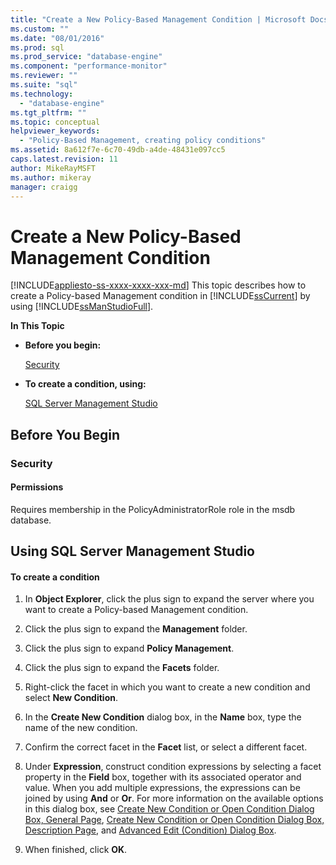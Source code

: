 ```yaml
---
title: "Create a New Policy-Based Management Condition | Microsoft Docs"
ms.custom: ""
ms.date: "08/01/2016"
ms.prod: sql
ms.prod_service: "database-engine"
ms.component: "performance-monitor"
ms.reviewer: ""
ms.suite: "sql"
ms.technology: 
  - "database-engine"
ms.tgt_pltfrm: ""
ms.topic: conceptual
helpviewer_keywords: 
  - "Policy-Based Management, creating policy conditions"
ms.assetid: 8a612f7e-6c70-49db-a4de-48431e097cc5
caps.latest.revision: 11
author: MikeRayMSFT
ms.author: mikeray
manager: craigg
---
```

# Create a New Policy-Based Management Condition
[!INCLUDE[appliesto-ss-xxxx-xxxx-xxx-md](../../includes/appliesto-ss-xxxx-xxxx-xxx-md.md)]
  This topic describes how to create a Policy-based Management condition in [!INCLUDE[ssCurrent](../../includes/sscurrent-md.md)] by using [!INCLUDE[ssManStudioFull](../../includes/ssmanstudiofull-md.md)].  
  
 **In This Topic**  
  
-   **Before you begin:**  
  
     [Security](#Security)  
  
-   **To create a condition, using:**  
  
     [SQL Server Management Studio](#SSMSProcedure)  
  
##  <a name="BeforeYouBegin"></a> Before You Begin  
  
###  <a name="Security"></a> Security  
  
####  <a name="Permissions"></a> Permissions  
 Requires membership in the PolicyAdministratorRole role in the msdb database.  
  
##  <a name="SSMSProcedure"></a> Using SQL Server Management Studio  
  
#### To create a condition  
  
1.  In **Object Explorer**, click the plus sign to expand the server where you want to create a Policy-based Management condition.  
  
2.  Click the plus sign to expand the **Management** folder.  
  
3.  Click the plus sign to expand **Policy Management**.  
  
4.  Click the plus sign to expand the **Facets** folder.  
  
5.  Right-click the facet in which you want to create a new condition and select **New Condition**.  
  
6.  In the **Create New Condition** dialog box, in the **Name** box, type the name of the new condition.  
  
7.  Confirm the correct facet in the **Facet** list, or select a different facet.  
  
8.  Under **Expression**, construct condition expressions by selecting a facet property in the **Field** box, together with its associated operator and value. When you add multiple expressions, the expressions can be joined by using **And** or **Or**. For more information on the available options in this dialog box, see [Create New Condition or Open Condition Dialog Box, General Page](../../relational-databases/policy-based-management/create-new-condition-or-open-condition-dialog-box-general-page.md), [Create New Condition or Open Condition Dialog Box, Description Page](../../relational-databases/policy-based-management/create-new-condition-or-open-condition-dialog-box-description-page.md), and [Advanced Edit &#40;Condition&#41; Dialog Box](../../relational-databases/policy-based-management/advanced-edit-condition-dialog-box.md).  
  
9. When finished, click **OK**.  
  
  
